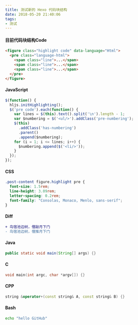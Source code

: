 ```yaml
---
title: 测试新的 Hexo 代码块结构
date: 2018-05-20 21:40:06
tags:
- 测试
---
```

#### 目前代码块结构Code
```html
<figure class="highlight code" data-language="Html">
  <pre class="language-html">
    <span class="line">...</span>
    <span class="line">...</span>
    <span class="line">...</span>
  </pre>
</figure>
```

#### JavaScript
```javascript
$(function() {
  hljs.initHighlighting();
  $('pre code').each(function() {
    var lines = $(this).text().split('\n').length - 1;
    var $numbering = $('<ul/>').addClass('pre-numbering');
    $(this)
      .addClass('has-numbering')
      .parent()
      .append($numbering);
    for (i = 1; i <= lines; i++) {
      $numbering.append($('<li/>'));
    }
  });
});
```

#### CSS

```css
.post-content figure.highlight pre {
  font-size: 1.5rem;
  line-height: 3.09rem;
  letter-spacing: 0.2rem;
  font-family: "Consolas, Monaco, Menlo, sans-serif";
}
```

#### Diff
```diff
+ 鸟宿池边树，僧敲月下门
- 鸟宿池边树，僧推月下门
```


#### Java
```java
public static void main(String[] args) {}
```

#### C
```c
void main(int argc, char *argv[]) {}
```

#### CPP
```cpp
string &operator+(const string& A, const string& B) {}
```

#### Bash
```bash
echo "hello GitHub"
```

